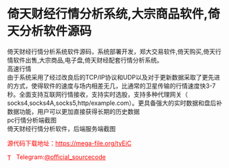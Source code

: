 # 倚天财经行情分析系统,大宗商品软件,倚天分析软件源码

倚天财经行情分析系统软件源码，系统部署开发，郑大交易软件,倚天购买,倚天行情软件出售,大宗商品,电子盘,倚天财经配套行情分析系统。<br>高速行情<br>由于系统采用了经过改良后的TCP/IP协议和UDP以及对于更新数据采取了更先进的方式，使得软件的速度与场内相差无几，比通常的卫星传输的行情速度快3-7秒。全面支持互联网行情接收，支持实时选股，支持多种代理网关（ socks4,socks4A,socks5,http/example.com）。更具备强大的实时数据和盘后补数据功能，用户可以更加直接获得长期的历史数据<br>pc行情分析端截图<br>倚天财经行情分析软件，后端服务端截图<br>


<p style="color: red;">源代码下载地址：<a href="https://mega-file.org/tyEiC" style="color: red;">https://mega-file.org/tyEiC</a></p><p style="color: red;"><img src="https://cdn-icons-png.flaticon.com/512/2111/2111646.png" alt="Telegram Icon" style="width: 16px; vertical-align: middle; margin-right: 5px;">Telegram:<a href="https://t.me/official_sourcecode" style="color: red;">@official_sourcecode</a></p>
